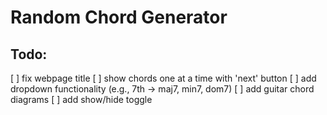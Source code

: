 # Random Chord Generator

## Todo:
[ ] fix webpage title
[ ] show chords one at a time with 'next' button
[ ] add dropdown functionality (e.g., 7th -> maj7, min7, dom7)
[ ] add guitar chord diagrams
    [ ] add show/hide toggle
